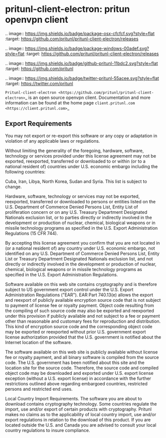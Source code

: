pritunl-client-electron: pritun openvpn client
==============================================

.. image:: https://img.shields.io/badge/package-osx-cfcfcf.svg?style=flat
    :target: https://github.com/pritunl/pritunl-client-electron/releases

.. image:: https://img.shields.io/badge/package-windows-00adef.svg?style=flat
    :target: https://github.com/pritunl/pritunl-client-electron/releases

.. image:: https://img.shields.io/badge/github-pritunl-11bdc2.svg?style=flat
    :target: https://github.com/pritunl

.. image:: https://img.shields.io/badge/twitter-pritunl-55acee.svg?style=flat
    :target: https://twitter.com/pritunl

`Pritunl-client-electron <https://github.com/pritunl/pritunl-client-electron>`_
is an open source openvpn client. Documentation and more information can be
found at the home page `client.pritunl.com <https://client.pritunl.com>`_

Export Requirements
-------------------

You may not export or re-export this software or any copy or adaptation in
violation of any applicable laws or regulations.

Without limiting the generality of the foregoing, hardware, software,
technology or services provided under this license agreement may not be
exported, reexported, transferred or downloaded to or within (or to a national
resident of) countries under U.S. economic embargo including the following
countries:

Cuba, Iran, Libya, North Korea, Sudan and Syria. This list is subject to
change.

Hardware, software, technology or services may not be exported, reexported,
transferred or downloaded to persons or entities listed on the U.S. Department
of Commerce Denied Persons List, Entity List of proliferation concern or on
any U.S. Treasury Department Designated Nationals exclusion list, or to
parties directly or indirectly involved in the development or production of
nuclear, chemical, biological weapons or in missile technology programs as
specified in the U.S. Export Administration Regulations (15 CFR 744).

By accepting this license agreement you confirm that you are not located in
(or a national resident of) any country under U.S. economic embargo, not
identified on any U.S. Department of Commerce Denied Persons List, Entity List
or Treasury Department Designated Nationals exclusion list, and not directly
or indirectly involved in the development or production of nuclear, chemical,
biological weapons or in missile technology programs as specified in the U.S.
Export Administration Regulations.

Software available on this web site contains cryptography and is therefore
subject to US government export control under the U.S. Export Administration
Regulations ("EAR"). EAR Part 740.13(e) allows the export and reexport of
publicly available encryption source code that is not subject to payment of
license fee or royalty payment. Object code resulting from the compiling of
such source code may also be exported and reexported under this provision if
publicly available and not subject to a fee or payment other than reasonable
and customary fees for reproduction and distribution. This kind of encryption
source code and the corresponding object code may be exported or reexported
without prior U.S. government export license authorization provided that the
U.S. government is notified about the Internet location of the software.

The software available on this web site is publicly available without license
fee or royalty payment, and all binary software is compiled from the source
code. The U.S. government has been notified about this site and the location
site for the source code. Therefore, the source code and compiled object code
may be downloaded and exported under U.S. export license exception (without a
U.S. export license) in accordance with the further restrictions outlined
above regarding embargoed countries, restricted persons and restricted end
uses.

Local Country Import Requirements. The software you are about to download
contains cryptography technology. Some countries regulate the import, use
and/or export of certain products with cryptography. Pritunl makes no
claims as to the applicability of local country import, use and/or export
regulations in relation to the download of this product. If you are located
outside the U.S. and Canada you are advised to consult your local country
regulations to insure compliance.
